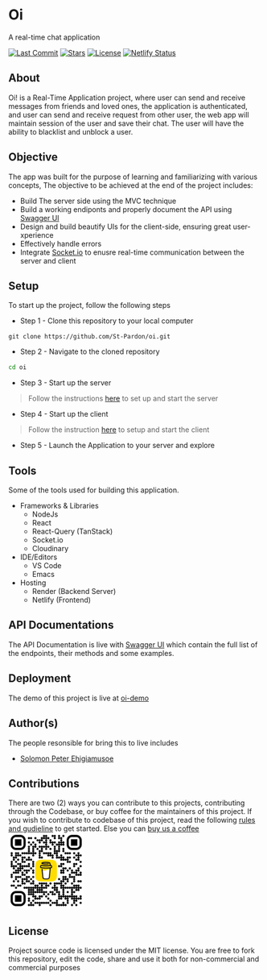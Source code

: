 # Oi
A real-time chat application

[![Last Commit](https://badgen.net/github/last-commit/St-Pardon/oi/main)](https://github.com/St-Pardon/oi/commit)
[![Stars](https://badgen.net/github/stars/St-Pardon/oi/)](https://github.com/St-Pardon/oi/commit)
[![License](https://badgen.net/github/license/St-Pardon/oi/)](https://github.com/St-Pardon/oi/license)
[![Netlify Status](https://api.netlify.com/api/v1/badges/db90e1d6-7357-4a18-882e-04215831ae40/deploy-status)](https://app.netlify.com/sites/oi-demo/deploys)

## About
Oi! is a Real-Time Application project, where user can send and receive messages from friends and loved ones, the application is authenticated, and user can send and receive request from other user, the web app will maintain session of the user and save their chat. The user will have the ability to blacklist and unblock a user.

## Objective
The app was built for the purpose of learning and familiarizing with various concepts, The objective to be achieved at the end of the project includes:
- Build The server side using the MVC technique
- Build a working endiponts and properly document the API using [Swagger UI]()
- Design and build beautify UIs for the client-side, ensuring great user-xperience
- Effectively handle errors
- Integrate [Socket.io]() to enusre real-time communication between the server and client

## Setup
To start up the project, follow the following steps

- Step 1 - Clone this repository to your local computer
```git
git clone https://github.com/St-Pardon/oi.git
```

- Step 2 - Navigate to the cloned repository
```sh
cd oi
```
- Step 3 - Start up the server
> Follow the instructions [here](./server/README.md#setup) to set up and start the server

- Step 4 - Start up the client
> Follow the instruction [here](./client/README.md#setup) to setup and start the client

- Step 5 - Launch the Application to your server and explore

## Tools
Some of the tools used for building this application. 
- Frameworks & Libraries
    - NodeJs
    - React
    - React-Query (TanStack)
    - Socket.io
    - Cloudinary
- IDE/Editors
    - VS Code
    - Emacs
- Hosting
    - Render (Backend Server)
    - Netlify (Frontend)

## API Documentations
The API Documentation is live with [Swagger UI](https://oi-n1ic.onrender.com/api-docs) which contain the full list of the endpoints, their methods and some examples.

## Deployment
The demo of this project is live at [oi-demo](https://oi-demo.netlify.app/)

## Author(s)
The people resonsible for bring this to live includes
- [Solomon Peter Ehigiamusoe]()


## Contributions
There are two (2) ways you can contribute to this projects, contributing through the Codebase, or buy coffee for the maintainers of this project. If you wish to contribute to codebase of this project, read the following [rules and gudieline](./Contribution.md) to get started. Else you can [buy us a coffee](https://www.buymeacoffee.com/pardonne) <br /><img src='./client/src/assets/bmc_qr.png' width='150px' alt='buymeacoffee qrcode' />

## License
Project source code is licensed under the MIT license. You are free to fork this repository, edit the code, share and use it both for non-commercial and commercial purposes
